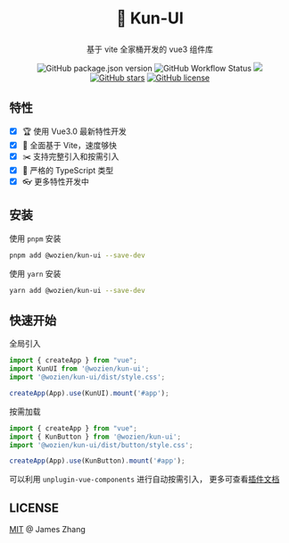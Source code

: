 <p align="center" style="font-size: 2em;font-weight: bold"> 🐔 Kun-UI </p>

<p align="center">基于 vite 全家桶开发的 vue3 组件库 </p>


<p align="center">
<img alt="GitHub package.json version" src="https://img.shields.io/github/package-json/v/wozien/kun-ui">
<img alt="GitHub Workflow Status" src="https://img.shields.io/github/workflow/status/wozien/kun-ui/CI?label=CI">
<a href="https://codecov.io/gh/wozien/kun-ui" > 
 <img src="https://codecov.io/gh/wozien/kun-ui/branch/main/graph/badge.svg?token=QSXGDPM98J"/> 
 </a>
<a href="https://github.com/wozien/kun-ui/
stargazers"><img alt="GitHub stars" src="https://img.shields.io/github/stars/wozien/kun-ui"></a>
<a href="https://github.com/wozien/kun-ui/blob/main/LICENSE"><img alt="GitHub license" src="https://img.shields.io/github/license/wozien/kun-ui?color=red"></a>
</p>

## 特性
- [x] 🏆 使用 Vue3.0 最新特性开发
- [x] 🚀 全面基于 Vite，速度够快
- [x] ✂️ 支持完整引入和按需引入
- [x] 💪 严格的 TypeScript 类型
- [x] 👓 更多特性开发中

## 安装

使用 `pnpm` 安装

```bash
pnpm add @wozien/kun-ui --save-dev
```

使用 `yarn` 安装

```bash
yarn add @wozien/kun-ui --save-dev
```

## 快速开始

全局引入

```js
import { createApp } from "vue";
import KunUI from '@wozien/kun-ui';
import '@wozien/kun-ui/dist/style.css';

createApp(App).use(KunUI).mount('#app');
```

按需加载

```js
import { createApp } from "vue";
import { KunButton } from '@wozien/kun-ui';
import '@wozien/kun-ui/dist/button/style.css';

createApp(App).use(KunButton).mount('#app');
```

可以利用 `unplugin-vue-components` 进行自动按需引入， 更多可查看[插件文档](https://github.com/antfu/unplugin-vue-components)


## LICENSE
[MIT](LICENSE) @ James Zhang